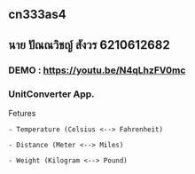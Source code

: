 ## cn333as4
## นาย ปัณณวิชญ์ สังวร 6210612682
### DEMO : https://youtu.be/N4qLhzFV0mc

### UnitConverter App.

Fetures

    - Temperature (Celsius <--> Fahrenheit)
    
    - Distance (Meter <--> Miles)
    
    - Weight (Kilogram <--> Pound)

